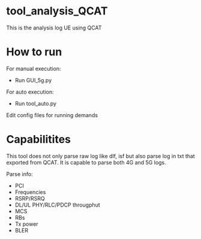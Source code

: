 # tool_analysis_QCAT
This is the analysis log UE using QCAT

# How to run
For manual execution:
  - Run GUI_5g.py
  
For auto execution:
  - Run tool_auto.py

Edit config files for running demands

# Capabilitites
This tool does not only parse raw log like dlf, isf but also parse log in txt that exported from QCAT. 
It is capable to parse both 4G and 5G logs.

Parse info:
  - PCI
  - Frequencies
  - RSRP/RSRQ
  - DL/UL PHY/RLC/PDCP througphut
  - MCS
  - RBs
  - Tx power
  - BLER
